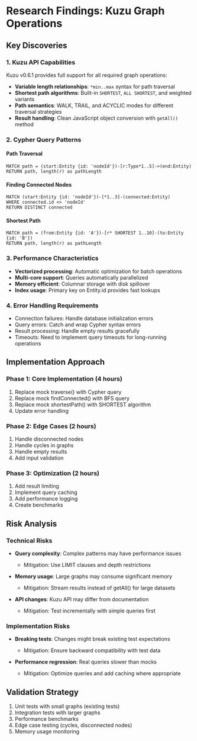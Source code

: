 # Research Findings: Kuzu Graph Operations

## Key Discoveries

### 1. Kuzu API Capabilities
Kuzu v0.6.1 provides full support for all required graph operations:
- **Variable length relationships**: `*min..max` syntax for path traversal
- **Shortest path algorithms**: Built-in `SHORTEST`, `ALL SHORTEST`, and weighted variants
- **Path semantics**: WALK, TRAIL, and ACYCLIC modes for different traversal strategies
- **Result handling**: Clean JavaScript object conversion with `getAll()` method

### 2. Cypher Query Patterns

#### Path Traversal
```cypher
MATCH path = (start:Entity {id: 'nodeId'})-[r:Type*1..5]->(end:Entity)
RETURN path, length(r) as pathLength
```

#### Finding Connected Nodes
```cypher
MATCH (start:Entity {id: 'nodeId'})-[*1..3]-(connected:Entity)
WHERE connected.id <> 'nodeId'
RETURN DISTINCT connected
```

#### Shortest Path
```cypher
MATCH path = (from:Entity {id: 'A'})-[r* SHORTEST 1..10]-(to:Entity {id: 'B'})
RETURN path, length(r) as pathLength
```

### 3. Performance Characteristics
- **Vectorized processing**: Automatic optimization for batch operations
- **Multi-core support**: Queries automatically parallelized
- **Memory efficient**: Columnar storage with disk spillover
- **Index usage**: Primary key on Entity.id provides fast lookups

### 4. Error Handling Requirements
- Connection failures: Handle database initialization errors
- Query errors: Catch and wrap Cypher syntax errors
- Result processing: Handle empty results gracefully
- Timeouts: Need to implement query timeouts for long-running operations

## Implementation Approach

### Phase 1: Core Implementation (4 hours)
1. Replace mock traverse() with Cypher query
2. Replace mock findConnected() with BFS query
3. Replace mock shortestPath() with SHORTEST algorithm
4. Update error handling

### Phase 2: Edge Cases (2 hours)
1. Handle disconnected nodes
2. Handle cycles in graphs
3. Handle empty results
4. Add input validation

### Phase 3: Optimization (2 hours)
1. Add result limiting
2. Implement query caching
3. Add performance logging
4. Create benchmarks

## Risk Analysis

### Technical Risks
- **Query complexity**: Complex patterns may have performance issues
  - Mitigation: Use LIMIT clauses and depth restrictions

- **Memory usage**: Large graphs may consume significant memory
  - Mitigation: Stream results instead of getAll() for large datasets

- **API changes**: Kuzu API may differ from documentation
  - Mitigation: Test incrementally with simple queries first

### Implementation Risks
- **Breaking tests**: Changes might break existing test expectations
  - Mitigation: Ensure backward compatibility with test data

- **Performance regression**: Real queries slower than mocks
  - Mitigation: Optimize queries and add caching where appropriate

## Validation Strategy
1. Unit tests with small graphs (existing tests)
2. Integration tests with larger graphs
3. Performance benchmarks
4. Edge case testing (cycles, disconnected nodes)
5. Memory usage monitoring